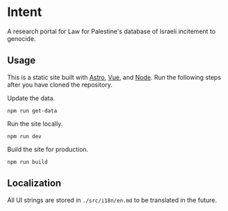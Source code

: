 # Intent

A research portal for Law for Palestine's database of Israeli incitement to genocide.

## Usage

This is a static site built with [Astro](https://astro.build/), [Vue](https://vuejs.org/), and [Node](https://nodejs.org). Run the following steps after you have cloned the repository.

Update the data.

```
npm run get-data
```

Run the site locally.

```
npm run dev
```

Build the site for production.

```
npm run build
```

## Localization

All UI strings are stored in `./src/i18n/en.md` to be translated in the future.
